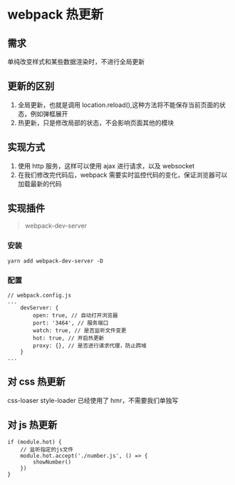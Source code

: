 # webpack 热更新
## 需求
单纯改变样式和某些数据渲染时，不进行全局更新

## 更新的区别
1. 全局更新，也就是调用 location.reload(),这种方法将不能保存当前页面的状态，例如弹框展开
2. 热更新，只是修改局部的状态，不会影响页面其他的模块

## 实现方式
1. 使用 http 服务，这样可以使用 ajax 进行请求，以及 websocket
2. 在我们修改完代码后，webpack 需要实时监控代码的变化，保证浏览器可以加载最新的代码

## 实现插件
> webpack-dev-server

### 安装

```
yarn add webpack-dev-server -D
```

### 配置

```
// webpack.config.js
...
	devServer: {
		open: true, // 自动打开浏览器
		port: '3464', // 服务端口
		watch: true, // 是否监听文件变更
		hot: true, // 开启热更新
		proxy: {}, // 是否进行请求代理，防止跨域
	}
...
```

## 对 css 热更新
css-loaser style-loader 已经使用了 hmr，不需要我们单独写

## 对 js 热更新

```
if (module.hot) {
	// 监听指定的js文件
	module.hot.accept('./number.js', () => {
		showNumber()
	})
}
```

